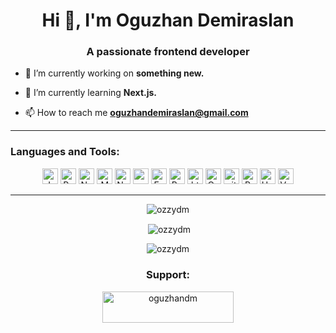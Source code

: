 <h1 align="center">Hi 👋, I'm Oguzhan Demiraslan</h1>
<h3 align="center">A passionate frontend developer</h3>

- 🔭 I’m currently working on **something new.**

- 🌱 I’m currently learning **Next.js.**

- 📫 How to reach me **oguzhandemiraslan@gmail.com**

<hr/>

<h3 align="left">Languages and Tools:</h3>
<div align="center">
<img alt="Javascript" src="https://img.shields.io/badge/JavaScript-323330?style=for-the-badge&logo=javascript&logoColor=F7DF1E"  height="25px"/>
<img alt="React" src="https://img.shields.io/badge/React-20232A?style=for-the-badge&logo=react&logoColor=61DAFB" height="25px"/>
<img alt="NextJs" src="https://img.shields.io/badge/Next-black?style=for-the-badge&logo=next.js&logoColor=white" height="25px"/>
<img alt="MongoDB" src="https://img.shields.io/badge/-MongoDB-13aa52?style=flat-square&logo=mongodb&logoColor=white"  height="25px"/>
<img alt="Nodejs" src="https://img.shields.io/badge/-Nodejs-43853d?style=flat-square&logo=Node.js&logoColor=white"  height="25px"/>
<img alt="npm" src="https://img.shields.io/badge/NPM-%23000000.svg?style=for-the-badge&logo=npm&logoColor=white" height="25px"/>
<img alt="Express" src="https://img.shields.io/badge/express.js-%23404d59.svg?style=for-the-badge&logo=express&logoColor=%2361DAFB" height="25px"/>
<img alt="Bootstrap" src="https://img.shields.io/badge/Bootstrap-563D7C?style=for-the-badge&logo=bootstrap&logoColor=white" height="25px"/>
<img alt="html5" src="https://img.shields.io/badge/HTML5-E34F26?style=for-the-badge&logo=html5&logoColor=white" height="25px"/>
<img alt="Css3" src="https://img.shields.io/badge/CSS3-1572B6?style=for-the-badge&logo=css3&logoColor=white" height="25px"/>
<img alt="git" src="https://img.shields.io/badge/-Git-F05032?style=flat-square&logo=git&logoColor=white" height="25px"/>
<img alt="Prettier" src="https://img.shields.io/badge/-Prettier-F7B93E?style=flat-square&logo=prettier&logoColor=white" height="25px"/>
<img alt="Heroku" src="https://img.shields.io/badge/-Heroku-430098?style=flat-square&logo=heroku&logoColor=white" height="25px"/>
<img alt="Vercel" src="https://img.shields.io/badge/Vercel-000000?style=for-the-badge&logo=vercel&logoColor=white" height="25px"/>
</div>

<hr/>

<p align="center"><img  src="https://github-readme-stats.vercel.app/api/top-langs?username=ozzydm&show_icons=true&locale=en&layout=compact" alt="ozzydm" /></p>

<p align="center">&nbsp;<img align="center" src="https://github-readme-stats.vercel.app/api?username=ozzydm&show_icons=true&locale=en" alt="ozzydm" /></p>

<p align="center"><img  src="https://github-readme-streak-stats.herokuapp.com/?user=ozzydm&" alt="ozzydm" /></p>

<h3 align="center">Support:</h3>
<p align="center"><a href="https://www.buymeacoffee.com/oguzhandm"> <img align="center" src="https://cdn.buymeacoffee.com/buttons/v2/default-yellow.png" height="50" width="210" alt="oguzhandm" /></a></p><br><br>
